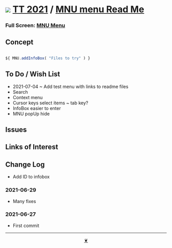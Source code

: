 # [![](https://pushme-pullyou.github.io/tootoo-2021/lib/assets/icons/mark-github.svg )](https://github.com/pushme-pullyou/tootoo-2021/ "Source code on GitHub" ) [TT 2021]( https://pushme-pullyou.github.io/tootoo-2021/ "Home page" ) / [MNU menu Read Me]( https://pushme-pullyou.github.io/tootoo-2021/lib/mnu-menu/#README.md)



<!--@@@
<div class=iframe-resize ><iframe src=https://pushme-pullyou.github.io/tootoo-2021/lib/mnu-menu/ height=100% width=100% ></iframe></div>
_mnu-menu.html_
@@@-->

### Full Screen: [MNU Menu]( https://pushme-pullyou.github.io/tootoo-2021/lib/mnu-menu/ )


## Concept

``` js

${ MNU.addInfoBox( "Files to try" ) }

```

## To Do / Wish List

* 2021-07-04 ~ Add test menu with links to readme files
* Search
* Context menu
* Cursor keys select items ~ tab key?
* InfoBox easier to enter
* MNU popUp hide

## Issues


## Links of Interest


## Change Log

* Add ID to infobox

### 2021-06-29

* Many fixes

### 2021-06-27

* First commit

***

<center><a href=javascript:window.main.scrollTo(0,0); class=aDingbat title="Scroll to top" > ❦ </a></center>
